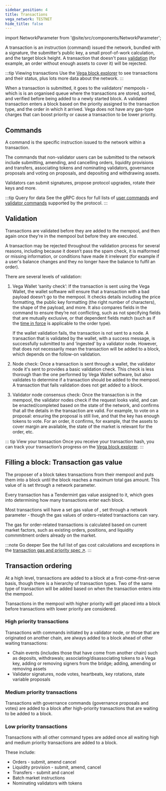 ```yaml
---
sidebar_position: 4
title: Transactions
vega_network: TESTNET
hide_title: false
---
```


import NetworkParameter from '@site/src/components/NetworkParameter';

A transaction is an instruction (command) issued the network, bundled with a signature, the submitter’s public key, a small proof-of-work calculation, and the target block height. A transaction that doesn't pass [validation](#validation) (for example, an order without enough assets to cover it) will be rejected.

:::tip Viewing transactions
Use the [Vega block explorer](https://explorer.fairground.wtf) to see transactions and their status, plus lots more data about the network.
:::

When a transaction is submitted, it goes to the validators’ mempools - which is is an organised queue where the transactions are stored, sorted, and verified before being added to a newly started block. A validated transaction enters a block based on the priority assigned to the transaction type, and the order in which it arrived. Vega does not have any gas-type charges that can boost priority or cause a transaction to be lower priority.

## Commands
A command is the specific instruction issued to the network within a transaction.

The commands that non-validator users can be submitted to the network include submitting, amending, and cancelling orders, liquidity provisions and transfers, associating tokens and nominating validators, governance proposals and voting on proposals, and depositing and withdrawing assets.

Validators can submit signatures, propose protocol upgrades, rotate their keys and more.

:::tip Query for data
See the gRPC docs for full lists of [user commands](../../api/grpc/vega/commands/v1/commands.proto) and [validator commands](../../api/grpc/vega/commands/v1/validator_commands.proto) supported by the protocol.
:::


## Validation
Transactions are validated before they are added to the mempool, and then again once they’re in the mempool but before they are executed. 

A transaction may be rejected throughout the validation process for several reasons, including because it doesn’t pass the spam check, it is malformed or missing information, or conditions have made it irrelevant (for example if a user's balance changes and they no longer have the balance to fulfil an order). 

There are several levels of validation:

1. Vega Wallet ‘sanity check’:
   If the transaction is sent using the Vega Wallet, the wallet software will ensure that a transaction with a bad payload doesn’t go to the mempool. It checks details including the price formatting, the public key formatting (the right number of characters), the shape of the payload, and more. It also compares fields in the command to ensure they’re not conflicting, such as not specifying fields that are mutually exclusive, or that dependent fields match (such as if the [time in force](../trading-on-vega/orders#times-in-force) is applicable to the order type). 
   
   If the wallet validation fails, the transaction is not sent to a node. A transaction that is validated by the wallet, with a success message, is successfully submitted to and ‘ingested’ by a validator node. However, that does not necessarily mean the transaction will be added to a block, which depends on the follow-on validation.

2. Node check: 
   Once a transaction is sent through a wallet, the validator node it's sent to provides a basic validation check. This check is less thorough than the one performed by Vega Wallet software, but also validates to determine if a transaction should be added to the mempool. A transaction that fails validation does not get added to a block.

3. Validator node consensus check: 
   Once the transaction is in the mempool, the validator nodes check if the request looks valid, and can be enacted/completed based on the state of the network, and confirms that all the details in the transaction are valid. For example, to vote on a proposal: ensuring the proposal is still live, and that the key has enough tokens to vote. For an order, it confirms, for example, that the assets to cover margin are available, the state of the market is relevant for the order, etc.

::: tip View your transaction
Once you receive your transaction hash, you can track your transaction’s progress on the [Vega block explorer](https://explorer.fairground.wtf).
:::

## Filling a block: Transaction gas value
The proposer of a block takes transactions from their mempool and puts them into a block until the block reaches a maximum total gas amount. This value of <NetworkParameter frontMatter={frontMatter} param="network.transactions.maxgasperblock" hideName={true} /> is set through a network parameter.

Every transaction has a Tendermint gas value assigned to it, which goes into determining how many transactions enter each block.

Most transactions will have a set gas value of <NetworkParameter frontMatter={frontMatter} param="network.transaction.defaultgas" hideName={true} />, set through a network parameter - though the gas values of orders-related transactions can vary.

The gas for order-related transactions is calculated based on current market factors, such as existing orders, positions, and liquidity commmitment orders already on the market.

:::note Go deeper
See the full list of gas cost calculations and exceptions in the [transaction gas and priority spec ↗](https://github.com/vegaprotocol/specs/blob/master/protocol/0079-TGAP-transaction_gas_and_priority.md#dynamic-transactions-costs).
:::

## Transaction ordering
At a high level, transactions are added to a block at a first-come-first-serve basis, though there is a hierarchy of transaction types. Two of the same type of transaction will be added based on when the transaction enters into the mempool.

Transactions in the mempool with higher priority will get placed into a block before transactions with lower priority are considered.

### High priority transactions
Transactions with commands initiated by a validator node, or those that are originated on another chain, are always added to a block ahead of other waiting transactions:

* Chain events (includes those that have come from another chain) such as deposits, withdrawals; associating/disassociating tokens to a Vega key, adding or removing signers from the bridge; adding, amending or removing assets
* Validator signatures, node votes, heartbeats, key rotations, state variable proposals
 
### Medium priority transactions
Transactions with governance commands (governance proposals and votes) are added to a block after high-priority transactions that are waiting to be added to a block.

### Low priority transactions
Transactions with all other command types are added once all waiting high and medium priority transactions are added to a block.

These include:
* Orders - submit, amend cancel
* Liquidity provision - submit, amend, cancel
* Transfers - submit and cancel
* Batch market instructions
* Nominating validators with tokens
